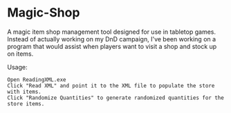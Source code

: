 # Magic-Shop
A magic item shop management tool designed for use in tabletop games.
Instead of actually working on my DnD campaign, I've been working on a program that would assist when players want to visit a shop and stock up on items.

Usage:

    Open ReadingXML.exe
    Click "Read XML" and point it to the XML file to populate the store with items.
    Click "Randomize Quantities" to generate randomized quantities for the store items.


